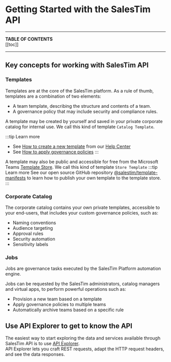 # Getting Started with the SalesTim API

---

**TABLE OF CONTENTS**  
[[toc]]

---

## Key concepts for working with SalesTim API

### Templates
Templates are at the core of the SalesTim platform. As a rule of thumb, templates are a combination of two elements:
- A team template, describing the structure and contents of a team.
- A governance policy that may include security and compliance rules.

A template may be created by yourself and saved in your private corporate catalog for internal use. We call this kind of template `Catalog Template`.

:::tip Learn more
- See [How to create a new template](https://help.salestim.com/collections/2021774-build-your-microsoft-teams-templates) from our [Help Center](https://help.salestim.com)
- See [How to apply governance policies](https://help.salestim.com/collections/2036258-governance-policies)
:::

A template may also be public and accessible for free from the Microsoft Teams [Template Store](https://store.salestim.com). We call this kind of template `Store Template`
:::tip Learn more
See our open source GitHub repository [@salestim/template-manifests](https://github.com/SalesTim/template-manifests) to learn how to publish your own template to the template store.
:::

### Corporate Catalog
The corporate catalog contains your own private templates, accessible to your end-users, that includes your custom governance policies, such as:
- Naming conventions
- Audience targeting
- Approval rules
- Security automation
- Sensitivity labels

### Jobs
Jobs are governance tasks executed by the SalesTim Platform automation engine.

Jobs can be requested by the SalesTim administrators, catalog managers and virtual apps, to perform powerful operations such as:
- Provision a new team based on a template
- Apply governance policies to multiple teams
- Automatically archive teams based on a specific rule


## Use API Explorer to get to know the API
The easiest way to start exploring the data and services available through SalesTim API is to use [API Explorer](/api/explorer).  
API Explorer lets you craft REST requests, adapt the HTTP request headers, and see the data responses.

<Classification label="public" />
